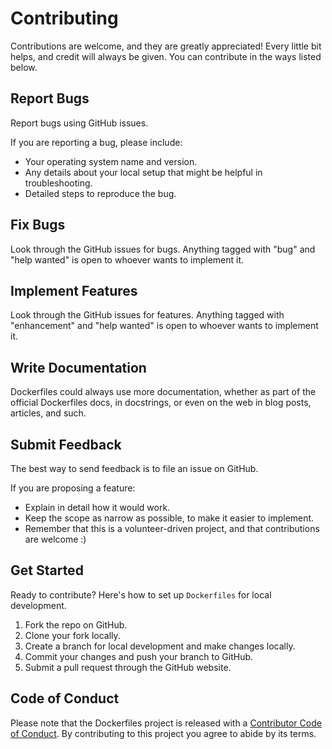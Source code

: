 # Contributing

Contributions are welcome, and they are greatly appreciated! Every little bit
helps, and credit will always be given. You can contribute in the ways listed below.

## Report Bugs

Report bugs using GitHub issues.

If you are reporting a bug, please include:

* Your operating system name and version.
* Any details about your local setup that might be helpful in troubleshooting.
* Detailed steps to reproduce the bug.

## Fix Bugs

Look through the GitHub issues for bugs. Anything tagged with "bug" and "help
wanted" is open to whoever wants to implement it.

## Implement Features

Look through the GitHub issues for features. Anything tagged with "enhancement"
and "help wanted" is open to whoever wants to implement it.

## Write Documentation

Dockerfiles could always use more documentation, whether as part of the
official Dockerfiles docs, in docstrings, or even on the web in blog posts,
articles, and such.

## Submit Feedback

The best way to send feedback is to file an issue on GitHub.

If you are proposing a feature:

* Explain in detail how it would work.
* Keep the scope as narrow as possible, to make it easier to implement.
* Remember that this is a volunteer-driven project, and that contributions
  are welcome :)

## Get Started

Ready to contribute? Here's how to set up `Dockerfiles` for local development.

1. Fork the repo on GitHub.
2. Clone your fork locally.
3. Create a branch for local development and make changes locally.
4. Commit your changes and push your branch to GitHub.
5. Submit a pull request through the GitHub website.

## Code of Conduct

Please note that the Dockerfiles project is released with a [Contributor Code of Conduct](CODE_OF_CONDUCT.md). By contributing to this project you agree to abide by its terms.
